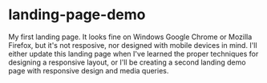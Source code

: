 # landing-page-demo

My first landing page. It looks fine on Windows Google Chrome or Mozilla Firefox, but it's not resposive, nor 
designed with mobile devices in mind. I'll either update this landing page when I've learned the proper techniques
for designing a responsive layout, or I'll be creating a second landing demo page with responsive design and media queries. 